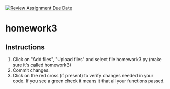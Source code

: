 [![Review Assignment Due Date](https://classroom.github.com/assets/deadline-readme-button-24ddc0f5d75046c5622901739e7c5dd533143b0c8e959d652212380cedb1ea36.svg)](https://classroom.github.com/a/jhC-ZHgF)
# homework3

## Instructions

1) Click on "Add files", "Upload files" and select file homework3.py (make sure it's called homework3)
2) Commit changes.
3) Click on the red cross (if present) to verify changes needed in your code. If you see a green check it means it that all your functions passed.

